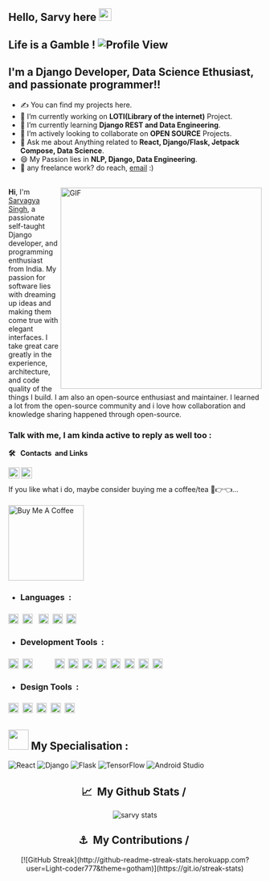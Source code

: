 ##  Hello, Sarvy here <img src="https://media.giphy.com/media/hvRJCLFzcasrR4ia7z/giphy.gif" width="25px">
<!-- <img align="center" alt="Code" width ="700" src="https://github.com/Light-coder777/Sarvy/blob/main/alex-chumak-zGuBURGGmdY-unsplash.jpg"/></img> -->
## Life is a Gamble !  ![Profile View](https://visitor-badge.glitch.me/badge?page_id=Light-coder777)<br>
## I'm a Django Developer, Data Science Ethusiast, and passionate programmer!!
- ✍ You can find my projects here.                                                
- 🔭 I’m currently working on **LOTI(Library of the internet)** Project.
- 🌱 I’m currently learning **Django REST and Data Engineering**.
- 👯 I’m actively looking to collaborate on **OPEN SOURCE** Projects.
- 💬 Ask me about Anything related to **React, Django/Flask, Jetpack Compose, Data Science**.
- 😄 My Passion lies in **NLP, Django, Data Engineering**.
- 💼 any freelance work? do reach, [email](mailto:sarvagya1950@gmail.com) :) <br> <br>
<!-- - ⚡ Fun fact: I speak 3 languages ( Hindi, English, Marathi ). -->
<!-- 
```
  ____                  ____                      
 / __ \___  ___ ___    / __/__  __ _____________  
/ /_/ / _ \/ -_) _ \  _\ \/ _ \/ // / __/ __/ -_) 
\____/ .__/\__/_//_/ /___/\___/\_,_/_/  \__/\__/  
   _/_/                  __  __   _               
  / __/  _____ ______ __/ /_/ /  (_)__  ___ _     
 / _/| |/ / -_) __/ // / __/ _ \/ / _ \/ _ `/ _ _ 
/___/|___/\__/_/  \_, /\__/_//_/_/_//_/\_, (_|_|_)
                 /___/                /___/       
``` -->
<img align="right" alt="GIF" src="https://github.com/abhisheknaiidu/abhisheknaiidu/blob/master/code.gif?raw=true" width="400" />


**Hi**, I'm [Sarvagya Singh](https://github.com/Light-coder777), a passionate self-taught Django developer,  and programming enthusiast from India. My passion for software lies with dreaming up ideas and making them come true with elegant interfaces. I take great care greatly in the experience, architecture, and code quality of the things I build.
I am also an open-source enthusiast and maintainer. I learned a lot from the open-source community and i love how collaboration and knowledge sharing happened through open-source.


<!-- Contacts -->
### Talk with me, I am kinda active to reply as well too :
<b>🛠️&nbsp;&nbsp; Contacts &nbsp;and&nbsp;Links </b>
<!--   Twitter -->
<a href="https://twitter.com/Sarvagy30216583">
  <img align="left" alt="Sarvagya Singh | Twitter" width="22px" src="https://raw.githubusercontent.com/peterthehan/peterthehan/master/assets/twitter.svg" />
</a> 
<!--   linkedin -->
<a href="https://www.linkedin.com/in/sarvagya-singh-5485201b5/">
  <img align="left" alt="Sarvagya's LinkedIN" width="22px" src="https://raw.githubusercontent.com/peterthehan/peterthehan/master/assets/linkedin.svg" />
</a>
<br> <br>
<!-- 📊 **this week i spent my time on:** -->
If you like what i do, maybe consider buying me a coffee/tea 🥺👉👈...
<a href="https://www.buymeacoffee.com/Sarvy" target="_blank"><br><br><img src="https://cdn.buymeacoffee.com/buttons/v2/default-red.png" alt="Buy Me A Coffee" width="150" ></a>


<!-- This is just for all of the languages  -->
- <h3><b> Languages&nbsp; : </b></summary><h3>
<p>
  <!--   python -->
  <code><img height="20" src="https://raw.githubusercontent.com/github/explore/80688e429a7d4ef2fca1e82350fe8e3517d3494d/topics/python/python.png"></code>&nbsp;
  <!--   rust -->
  <code><img height="20" src="https://upload.wikimedia.org/wikipedia/commons/thumb/d/d5/Rust_programming_language_black_logo.svg/144px-Rust_programming_language_black_logo.svg.png"></code> &nbsp;
  <!--   C lang -->
  <code><img height="20" src="https://github.com/Light-coder777/Sarvy/blob/main/C.png"></code>&nbsp;
  <!--   C++ -->
  <code><img height="20" src="https://raw.githubusercontent.com/github/explore/80688e429a7d4ef2fca1e82350fe8e3517d3494d/topics/cpp/cpp.png"></code>&nbsp;
  <!--   kotlin -->
  <code><img height="20" src="https://github.com/Light-coder777/Sarvy/blob/main/kotlin.jpg"></code>&nbsp;
</p>
  
  
<!--  This is about the frameworks I have used  -->
- <h3><b> Development Tools&nbsp; : </b></summary><h3>
<p>
     <!--   Tensorflow -->
    <code><img height="20" src="https://media.wired.com/photos/5955aeeead90646d424bb349/4:3/w_1600%2Cc_limit/google-tensor-flow-logo-black-S.jpg"></code>&nbsp;
    <!--   Android studio -->
    <code><img height="20" src="https://2.bp.blogspot.com/-tzm1twY_ENM/XlCRuI0ZkRI/AAAAAAAAOso/BmNOUANXWxwc5vwslNw3WpjrDlgs9PuwQCLcBGAsYHQ/s1600/pasted%2Bimage%2B0.png">     </code>&nbsp;
    <!--  Flask-->
    <code><img height="20" src="https://encrypted-tbn0.gstatic.com/images?q=tbn:ANd9GcRGzlJZ3N4x1VgDmSqLuYQZKc9ZCbeE5d_abFUf6Pc&s"></code>&nbsp;
    <!--   django -->
    <code><img height="20" src="https://github.com/Light-coder777/Sarvy/blob/main/django.png"></code>&nbsp;
    <!--   jetpack compose -->
    <code><img height="20" src="https://3.bp.blogspot.com/-VVp3WvJvl84/X0Vu6EjYqDI/AAAAAAAAPjU/ZOMKiUlgfg8ok8DY8Hc- ocOvGdB0z86AgCLcBGAsYHQ/s1600/jetpack%2Bcompose%2Bicon_RGB.png"></code>&nbsp;
    <!--   mysql -->
    <code><img height="20" src="https://raw.githubusercontent.com/github/explore/80688e429a7d4ef2fca1e82350fe8e3517d3494d/topics/mysql/mysql.png"></code>&nbsp;
    <!--   firebase -->
    <code><img height="20" src="https://raw.githubusercontent.com/github/explore/80688e429a7d4ef2fca1e82350fe8e3517d3494d/topics/firebase/firebase.png"></code>&nbsp;
    <!--   git -->
    <code><img height="20" src="https://raw.githubusercontent.com/github/explore/80688e429a7d4ef2fca1e82350fe8e3517d3494d/topics/git/git.png"></code>&nbsp;
    <!--      REACT-->
    <code><img height="20" src="https://ionicframework.com/docs/icons/logo-react-icon.png"></code>&nbsp;
    <!--      NODEJS-->
    <code><img height="20" src="https://cdn-icons-png.flaticon.com/512/5968/5968322.png"></code>&nbsp;
</p> 
  
  

<!--  This is about the frameworks I have used  -->
- <h3><b> Design Tools&nbsp; : </b></summary><h3>
<p>
  <!--   photoshop -->
  <code><img height="20" src="https://github.com/Light-coder777/Sarvy/blob/main/Photoshop.png"></code>&nbsp;
  <!-- data science -->
  <code><img height="20" src="https://github.com/Light-coder777/Sarvy/blob/main/datascience.jpg"></code>&nbsp;
  <!--   pandas -->
  <code><img height="20" src="https://github.com/Light-coder777/Sarvy/blob/main/pandas.png"></code>&nbsp;
  <!--   tableau -->
  <code><img height="20" src="https://github.com/Light-coder777/Sarvy/blob/main/tableau.png"></code>&nbsp;
  <!--    Figma-->
  <code><img height="20" src="https://w7.pngwing.com/pngs/145/763/png-transparent-figma-alt-macos-bigsur-icon.png"></code>&nbsp;
</p>

  
## <img height="40" src="https://raw.githubusercontent.com/innng/innng/master/assets/kyubey.gif"/> My Specialisation : 
![React](https://img.shields.io/badge/react-%2320232a.svg?style=for-the-badge&logo=react&logoColor=%2361DAFB) 
![Django](https://img.shields.io/badge/django-%23092E20.svg?style=for-the-badge&logo=django&logoColor=white)
![Flask](https://img.shields.io/badge/flask-%23000.svg?style=for-the-badge&logo=flask&logoColor=white)
![TensorFlow](https://img.shields.io/badge/TensorFlow-%23FF6F00.svg?style=for-the-badge&logo=TensorFlow&logoColor=white)
![Android Studio](https://img.shields.io/badge/Android%20Studio-3DDC84.svg?style=for-the-badge&logo=android-studio&logoColor=white)
  
<!--  Stats badeg-->
<h2 align="center"><b>📈&nbsp;&nbsp;My Github Stats&nbsp;/&nbsp; </b></h3>
<p align="center"> <img src="https://github-readme-stats.vercel.app/api?username=Light-coder777&show_icons=true&theme=gotham" alt="sarvy stats" />
<!--  Contributions Badge-->
<h2 align="center"><b>⚓&nbsp;&nbsp;My Contributions&nbsp;/&nbsp; </b></h3>
<p align='center'>[![GitHub Streak](http://github-readme-streak-stats.herokuapp.com?user=Light-coder777&theme=gotham)](https://git.io/streak-stats)</p>
  
<marquee><h1 align="center"><p><b> (┬┬﹏┬┬) </b></p></h3></marquee>
